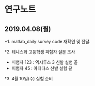 연구노트
=======
## 2019.04.08(월)

*1. matlab_daily survey code 재확인 및 전달.

*2. 테니스화 고등학생 피험자 설문 조사
   - 피험자 123 : 엑시루스 3 신발 실험 끝
   - 피험자 45 : 아디다스 신발 실험 끝
   
*3. 4월 10일(수) 실험 준비


